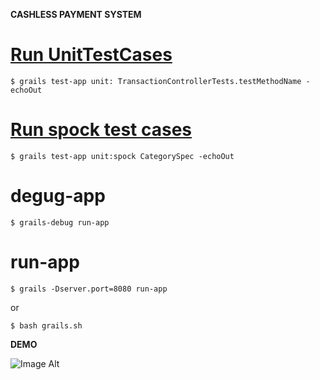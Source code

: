 <b>CASHLESS PAYMENT SYSTEM</b>

[Run UnitTestCases](http://stackoverflow.com/a/2219029/432903)
==============
`$ grails test-app unit: TransactionControllerTests.testMethodName -echoOut`

[Run spock test cases](http://grails101.wordpress.com/2012/04/22/test-grails-application-with-spock/)
=====================
`$ grails test-app unit:spock CategorySpec -echoOut`


degug-app
=========

```
$ grails-debug run-app
```

run-app
=======

```
$ grails -Dserver.port=8080 run-app
```

or
```
$ bash grails.sh
```


<b>DEMO</b>

![Image Alt](https://github.com/iPrayag/gccount/raw/master/doc/main.png)





